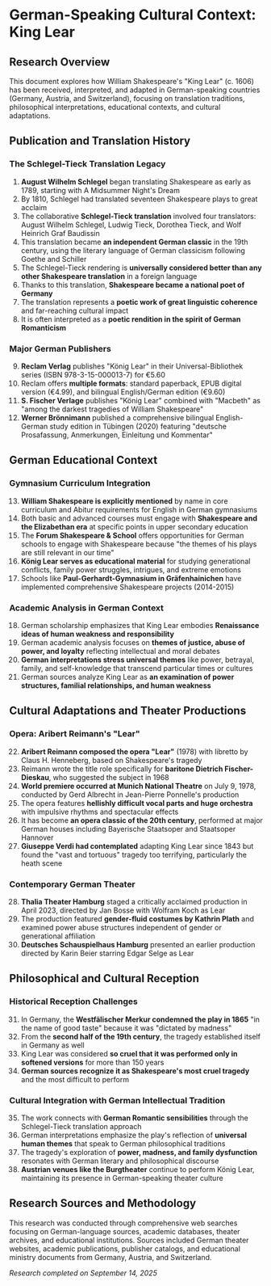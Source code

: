 # German-Speaking Cultural Context: King Lear

## Research Overview
This document explores how William Shakespeare's "King Lear" (c. 1606) has been received, interpreted, and adapted in German-speaking countries (Germany, Austria, and Switzerland), focusing on translation traditions, philosophical interpretations, educational contexts, and cultural adaptations.

## Publication and Translation History

### The Schlegel-Tieck Translation Legacy
1. **August Wilhelm Schlegel** began translating Shakespeare as early as 1789, starting with A Midsummer Night's Dream
2. By 1810, Schlegel had translated seventeen Shakespeare plays to great acclaim
3. The collaborative **Schlegel-Tieck translation** involved four translators: August Wilhelm Schlegel, Ludwig Tieck, Dorothea Tieck, and Wolf Heinrich Graf Baudissin
4. This translation became **an independent German classic** in the 19th century, using the literary language of German classicism following Goethe and Schiller
5. The Schlegel-Tieck rendering is **universally considered better than any other Shakespeare translation** in a foreign language
6. Thanks to this translation, **Shakespeare became a national poet of Germany**
7. The translation represents a **poetic work of great linguistic coherence** and far-reaching cultural impact
8. It is often interpreted as a **poetic rendition in the spirit of German Romanticism**

### Major German Publishers
9. **Reclam Verlag** publishes "König Lear" in their Universal-Bibliothek series (ISBN 978-3-15-000013-7) for €5.60
10. Reclam offers **multiple formats**: standard paperback, EPUB digital version (€4.99), and bilingual English/German edition (€9.60)
11. **S. Fischer Verlage** publishes "König Lear" combined with "Macbeth" as "among the darkest tragedies of William Shakespeare"
12. **Werner Brönnimann** published a comprehensive bilingual English-German study edition in Tübingen (2020) featuring "deutsche Prosafassung, Anmerkungen, Einleitung und Kommentar"

## German Educational Context

### Gymnasium Curriculum Integration
13. **William Shakespeare is explicitly mentioned** by name in core curriculum and Abitur requirements for English in German gymnasiums
14. Both basic and advanced courses must engage with **Shakespeare and the Elizabethan era** at specific points in upper secondary education
15. The **Forum Shakespeare & School** offers opportunities for German schools to engage with Shakespeare because "the themes of his plays are still relevant in our time"
16. **König Lear serves as educational material** for studying generational conflicts, family power struggles, intrigues, and extreme emotions
17. Schools like **Paul-Gerhardt-Gymnasium in Gräfenhainichen** have implemented comprehensive Shakespeare projects (2014-2015)

### Academic Analysis in German Context
18. German scholarship emphasizes that King Lear embodies **Renaissance ideas of human weakness and responsibility**
19. German academic analysis focuses on **themes of justice, abuse of power, and loyalty** reflecting intellectual and moral debates
20. **German interpretations stress universal themes** like power, betrayal, family, and self-knowledge that transcend particular times or cultures
21. German sources analyze King Lear as **an examination of power structures, familial relationships, and human weakness**

## Cultural Adaptations and Theater Productions

### Opera: Aribert Reimann's "Lear"
22. **Aribert Reimann composed the opera "Lear"** (1978) with libretto by Claus H. Henneberg, based on Shakespeare's tragedy
23. Reimann wrote the title role specifically for **baritone Dietrich Fischer-Dieskau**, who suggested the subject in 1968
24. **World premiere occurred at Munich National Theatre** on July 9, 1978, conducted by Gerd Albrecht in Jean-Pierre Ponnelle's production
25. The opera features **hellishly difficult vocal parts and huge orchestra** with impulsive rhythms and spectacular effects
26. It has become **an opera classic of the 20th century**, performed at major German houses including Bayerische Staatsoper and Staatsoper Hannover
27. **Giuseppe Verdi had contemplated** adapting King Lear since 1843 but found the "vast and tortuous" tragedy too terrifying, particularly the heath scene

### Contemporary German Theater
28. **Thalia Theater Hamburg** staged a critically acclaimed production in April 2023, directed by Jan Bosse with Wolfram Koch as Lear
29. The production featured **gender-fluid costumes by Kathrin Plath** and examined power abuse structures independent of gender or generational affiliation
30. **Deutsches Schauspielhaus Hamburg** presented an earlier production directed by Karin Beier starring Edgar Selge as Lear

## Philosophical and Cultural Reception

### Historical Reception Challenges
31. In Germany, the **Westfälischer Merkur condemned the play in 1865** "in the name of good taste" because it was "dictated by madness"
32. From the **second half of the 19th century**, the tragedy established itself in Germany as well
33. King Lear was considered **so cruel that it was performed only in softened versions** for more than 150 years
34. **German sources recognize it as Shakespeare's most cruel tragedy** and the most difficult to perform

### Cultural Integration with German Intellectual Tradition
35. The work connects with **German Romantic sensibilities** through the Schlegel-Tieck translation approach
36. German interpretations emphasize the play's reflection of **universal human themes** that speak to German philosophical traditions
37. The tragedy's exploration of **power, madness, and family dysfunction** resonates with German literary and philosophical discourse
38. **Austrian venues like the Burgtheater** continue to perform König Lear, maintaining its presence in German-speaking theater culture

## Research Sources and Methodology
This research was conducted through comprehensive web searches focusing on German-language sources, academic databases, theater archives, and educational institutions. Sources included German theater websites, academic publications, publisher catalogs, and educational ministry documents from Germany, Austria, and Switzerland.

*Research completed on September 14, 2025*